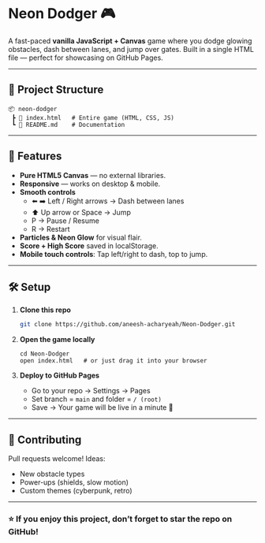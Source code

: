 # Neon Dodger 🎮 

A fast-paced **vanilla JavaScript + Canvas** game where you dodge glowing obstacles, dash between lanes, and jump over gates. Built in a single HTML file — perfect for showcasing on GitHub Pages.

--- 

## 📂 Project Structure
```
📦 neon-dodger
 ┣ 📜 index.html   # Entire game (HTML, CSS, JS)
 ┗ 📜 README.md    # Documentation
```

---

## 🎯 Features
- **Pure HTML5 Canvas** — no external libraries.
- **Responsive** — works on desktop & mobile.
- **Smooth controls**
  - ⬅️ ➡️ Left / Right arrows → Dash between lanes
  - ⬆️ Up arrow or Space → Jump
  - P → Pause / Resume
  - R → Restart
- **Particles & Neon Glow** for visual flair.
- **Score + High Score** saved in localStorage.
- **Mobile touch controls**: Tap left/right to dash, top to jump.

---

## 🛠️ Setup

1. **Clone this repo**
   ```bash
   git clone https://github.com/aneesh-acharyeah/Neon-Dodger.git
   ```

2. **Open the game locally**
   ```
   cd Neon-Dodger
   open index.html   # or just drag it into your browser
   ```

3. **Deploy to GitHub Pages**
   - Go to your repo → Settings → Pages
   - Set branch = `main` and folder = `/ (root)`
   - Save → Your game will be live in a minute 🎉

---

## 🤝 Contributing
Pull requests welcome! Ideas:
- New obstacle types
- Power-ups (shields, slow motion)
- Custom themes (cyberpunk, retro)



---

### ⭐ If you enjoy this project, don’t forget to **star the repo** on GitHub!
